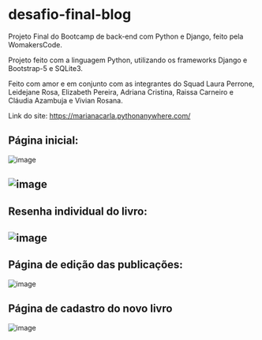 # desafio-final-blog

Projeto Final do Bootcamp de back-end com Python e Django, feito pela WomakersCode. 

Projeto feito com a linguagem Python, utilizando os frameworks Django e Bootstrap-5 e SQLite3.

Feito com amor e em conjunto com as integrantes do Squad Laura Perrone, Leidejane Rosa, Elizabeth Pereira, Adriana Cristina, Raissa Carneiro e Cláudia Azambuja e Vivian Rosana. 

Link do site: https://marianacarla.pythonanywhere.com/ 

## Página inicial:
![image](https://github.com/marianachoratto/desafio-final-blog/assets/146736051/e960871a-718a-42b7-9090-5ddf3c77cd41)

![image](https://github.com/marianachoratto/desafio-final-blog/assets/146736051/9f22f39c-d7dd-4097-9ebd-1068e907db48)
-----------------------------------------------------------------------------------------------

## Resenha individual do livro:
![image](https://github.com/marianachoratto/desafio-final-blog/assets/146736051/7b16540d-d30a-4432-b539-999f89dbcad3)
------------------------------------------------------------------------------------------------

## Página de edição das publicações: 
![image](https://github.com/marianachoratto/desafio-final-blog/assets/146736051/6e0ee921-69bc-404a-91bd-e23a08b180ec)

## Página de cadastro do novo livro
![image](https://github.com/marianachoratto/desafio-final-blog/assets/146736051/fb450f47-6ec0-4e8f-ad39-ae4cd34f1e67)


